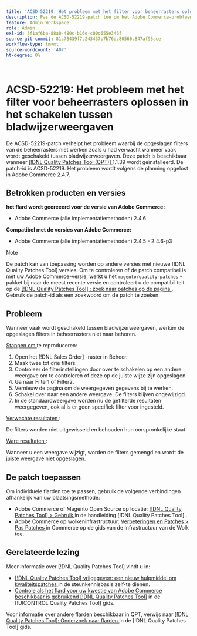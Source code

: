 ```yaml
---
title: 'ACSD-52219: Het probleem met het filter voor beheerrasters oplossen in het schakelen tussen bladwijzerweergaven'
description: Pas de ACSD-52219-patch toe om het Adobe Commerce-probleem op te lossen waarbij de opgeslagen filters van de beheerrasters niet werken zoals u had verwacht wanneer vaak wordt geschakeld tussen bladwijzerweergaven.
feature: Admin Workspace
role: Admin
exl-id: 3f1af6ba-88a0-480c-b16e-c00c655e346f
source-git-commit: 81c78439f7c243437b7b76dc80560c847af95ace
workflow-type: tm+mt
source-wordcount: '407'
ht-degree: 0%

---
```


# ACSD-52219: Het probleem met het filter voor beheerrasters oplossen in het schakelen tussen bladwijzerweergaven

De ACSD-52219-patch verhelpt het probleem waarbij de opgeslagen filters van de beheerrasters niet werken zoals u had verwacht wanneer vaak wordt geschakeld tussen bladwijzerweergaven. Deze patch is beschikbaar wanneer [[!DNL Quality Patches Tool (QPT)] ](https://experienceleague.adobe.com/nl/docs/commerce-knowledge-base/kb/announcements/commerce-announcements/magento-quality-patches-released-new-tool-to-self-serve-quality-patches) 1.1.39 wordt geïnstalleerd. De patch-id is ACSD-52219. Het probleem wordt volgens de planning opgelost in Adobe Commerce 2.4.7.

## Betrokken producten en versies

**het flard wordt gecreeerd voor de versie van Adobe Commerce:**

* Adobe Commerce (alle implementatiemethoden) 2.4.6

**Compatibel met de versies van Adobe Commerce:**

* Adobe Commerce (alle implementatiemethoden) 2.4.5 - 2.4.6-p3

>[!NOTE]
>
>De patch kan van toepassing worden op andere versies met nieuwe [!DNL Quality Patches Tool] versies. Om te controleren of de patch compatibel is met uw Adobe Commerce-versie, werkt u het `magento/quality-patches` -pakket bij naar de meest recente versie en controleert u de compatibiliteit op de [[!DNL Quality Patches Tool] : zoek naar patches op de pagina ](https://experienceleague.adobe.com/tools/commerce-quality-patches/index.html?lang=nl-NL) . Gebruik de patch-id als een zoekwoord om de patch te zoeken.

## Probleem

Wanneer vaak wordt geschakeld tussen bladwijzerweergaven, werken de opgeslagen filters in beheerrasters niet naar behoren.

<u> Stappen om </u> te reproduceren:

1. Open het [!DNL Sales Order] -raster in Beheer.
1. Maak twee tot drie filters.
1. Controleer de filterinstellingen door over te schakelen op een andere weergave om te controleren of deze op de juiste wijze zijn opgeslagen.
1. Ga naar Filter1 of Filter2.
1. Vernieuw de pagina om de weergegeven gegevens bij te werken.
1. Schakel over naar een andere weergave. De filters blijven ongewijzigd.
1. In de standaardweergave worden nu de gefilterde resultaten weergegeven, ook al is er geen specifiek filter voor ingesteld.

<u> Verwachte resultaten </u>:

De filters worden niet uitgewisseld en behouden hun oorspronkelijke staat.

<u> Ware resultaten </u>:

Wanneer u een weergave wijzigt, worden de filters gemengd en wordt de juiste weergave niet opgeslagen.

## De patch toepassen

Om individuele flarden toe te passen, gebruik de volgende verbindingen afhankelijk van uw plaatsingsmethode:

* Adobe Commerce of Magento Open Source op locatie: [[!DNL Quality Patches Tool]  > Gebruik ](/help/tools/quality-patches-tool/usage.md) in de handleiding [!DNL Quality Patches Tool] .
* Adobe Commerce op wolkeninfrastructuur: [ Verbeteringen en Patches > Pas Patches ](https://experienceleague.adobe.com/docs/commerce-cloud-service/user-guide/develop/upgrade/apply-patches.html?lang=nl-NL) in Commerce op de gids van de Infrastructuur van de Wolk toe.

## Gerelateerde lezing

Meer informatie over [!DNL Quality Patches Tool] vindt u in:

* [[!DNL Quality Patches Tool]  vrijgegeven: een nieuw hulpmiddel om kwaliteitspatches ](https://experienceleague.adobe.com/nl/docs/commerce-knowledge-base/kb/announcements/commerce-announcements/magento-quality-patches-released-new-tool-to-self-serve-quality-patches) in de steunkennisbasis zelf-te dienen.
* [ Controle als het flard voor uw kwestie van Adobe Commerce beschikbaar is gebruikend  [!DNL Quality Patches Tool]](/help/tools/quality-patches-tool/patches-available-in-qpt/check-patch-for-magento-issue-with-magento-quality-patches.md) in de [!UICONTROL Quality Patches Tool] gids.


Voor informatie over andere flarden beschikbaar in QPT, verwijs naar [[!DNL Quality Patches Tool]: Onderzoek naar flarden ](https://experienceleague.adobe.com/tools/commerce-quality-patches/index.html?lang=nl-NL) in de [!DNL Quality Patches Tool] gids.
